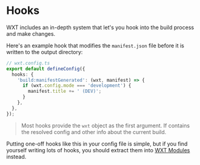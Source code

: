 # Hooks

WXT includes an in-depth system that let's you hook into the build process and make changes.

Here's an example hook that modifies the `manifest.json` file before it is written to the output directory:

```ts
// wxt.config.ts
export default defineConfig({
  hooks: {
    'build:manifestGenerated': (wxt, manifest) => {
      if (wxt.config.mode === 'development') {
        manifest.title += ' (DEV)';
      }
    },
  },
});
```

> Most hooks provide the `wxt` object as the first argument. If contains the resolved config and other info about the current build.

Putting one-off hooks like this in your config file is simple, but if you find yourself writing lots of hooks, you should extract them into [WXT Modules](/guide/essentials/wxt-modules) instead.
